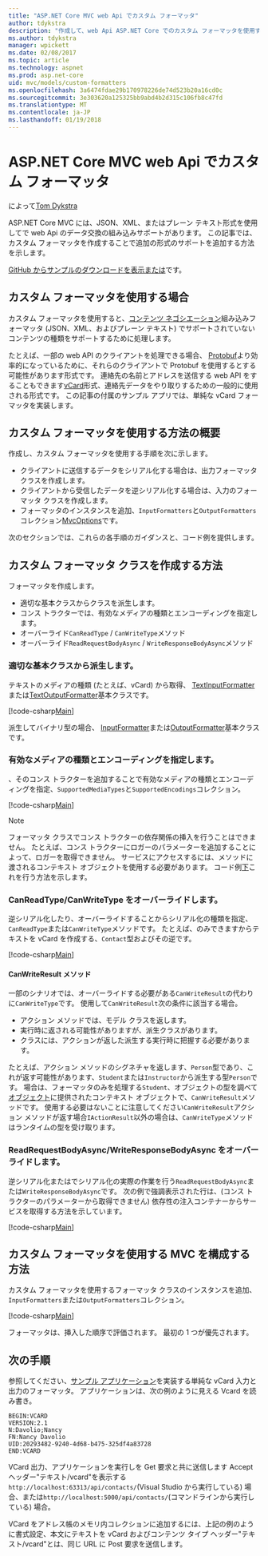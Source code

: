 ```yaml
---
title: "ASP.NET Core MVC web Api でカスタム フォーマッタ"
author: tdykstra
description: "作成して、web Api ASP.NET Core でのカスタム フォーマッタを使用する方法を説明します。"
ms.author: tdykstra
manager: wpickett
ms.date: 02/08/2017
ms.topic: article
ms.technology: aspnet
ms.prod: asp.net-core
uid: mvc/models/custom-formatters
ms.openlocfilehash: 3a6474fdae29b170978226de74d523b20a16cd0c
ms.sourcegitcommit: 3e303620a125325bb9abd4b2d315c106fb8c47fd
ms.translationtype: MT
ms.contentlocale: ja-JP
ms.lasthandoff: 01/19/2018
---
```

# <a name="custom-formatters-in-aspnet-core-mvc-web-apis"></a>ASP.NET Core MVC web Api でカスタム フォーマッタ

によって[Tom Dykstra](https://github.com/tdykstra)

ASP.NET Core MVC には、JSON、XML、またはプレーン テキスト形式を使用してで web Api のデータ交換の組み込みサポートがあります。 この記事では、カスタム フォーマッタを作成することで追加の形式のサポートを追加する方法を示します。

[GitHub からサンプルのダウンロードを表示または](https://github.com/aspnet/Docs/tree/master/aspnetcore/mvc/advanced/custom-formatters/sample)です。

## <a name="when-to-use-custom-formatters"></a>カスタム フォーマッタを使用する場合

カスタム フォーマッタを使用すると、[コンテンツ ネゴシエーション](xref:mvc/models/formatting)組み込みフォーマッタ (JSON、XML、およびプレーン テキスト) でサポートされていないコンテンツの種類をサポートするために処理します。

たとえば、一部の web API のクライアントを処理できる場合、 [Protobuf](https://github.com/google/protobuf)より効率的になっているために、それらのクライアントで Protobuf を使用するとする可能性があります形式です。  連絡先の名前とアドレスを送信する web API をすることもできます[vCard](https://wikipedia.org/wiki/VCard)形式、連絡先データをやり取りするための一般的に使用される形式です。 この記事の付属のサンプル アプリでは、単純な vCard フォーマッタを実装します。

## <a name="overview-of-how-to-use-a-custom-formatter"></a>カスタム フォーマッタを使用する方法の概要

作成し、カスタム フォーマッタを使用する手順を次に示します。

* クライアントに送信するデータをシリアル化する場合は、出力フォーマッタ クラスを作成します。
* クライアントから受信したデータを逆シリアル化する場合は、入力のフォーマッタ クラスを作成します。 
* フォーマッタのインスタンスを追加、`InputFormatters`と`OutputFormatters`コレクション[MvcOptions](https://docs.microsoft.com/aspnet/core/api/microsoft.aspnetcore.mvc.mvcoptions)です。

次のセクションでは、これらの各手順のガイダンスと、コード例を提供します。

## <a name="how-to-create-a-custom-formatter-class"></a>カスタム フォーマッタ クラスを作成する方法

フォーマッタを作成します。

* 適切な基本クラスからクラスを派生します。
* コンス トラクターでは、有効なメディアの種類とエンコーディングを指定します。
* オーバーライド`CanReadType` / `CanWriteType`メソッド
* オーバーライド`ReadRequestBodyAsync` / `WriteResponseBodyAsync`メソッド
  
### <a name="derive-from-the-appropriate-base-class"></a>適切な基本クラスから派生します。

テキストのメディアの種類 (たとえば、vCard) から取得、 [TextInputFormatter](https://docs.microsoft.com/aspnet/core/api/microsoft.aspnetcore.mvc.formatters.textinputformatter)または[TextOutputFormatter](https://docs.microsoft.com/aspnet/core/api/microsoft.aspnetcore.mvc.formatters.textoutputformatter)基本クラスです。

[!code-csharp[Main](custom-formatters/sample/Formatters/VcardOutputFormatter.cs?name=classdef)]

派生してバイナリ型の場合、 [InputFormatter](https://docs.microsoft.com/aspnet/core/api/microsoft.aspnetcore.mvc.formatters.inputformatter)または[OutputFormatter](https://docs.microsoft.com/aspnet/core/api/microsoft.aspnetcore.mvc.formatters.outputformatter)基本クラスです。

### <a name="specify-valid-media-types-and-encodings"></a>有効なメディアの種類とエンコーディングを指定します。

、そのコンス トラクターを追加することで有効なメディアの種類とエンコーディングを指定、`SupportedMediaTypes`と`SupportedEncodings`コレクション。

[!code-csharp[Main](custom-formatters/sample/Formatters/VcardOutputFormatter.cs?name=ctor&highlight=3,5-6)]

> [!NOTE]  
> フォーマッタ クラスでコンス トラクターの依存関係の挿入を行うことはできません。 たとえば、コンス トラクターにロガーのパラメーターを追加することによって、ロガーを取得できません。 サービスにアクセスするには、メソッドに渡されるコンテキスト オブジェクトを使用する必要があります。 コード例[下](#read-write)これを行う方法を示します。

### <a name="override-canreadtypecanwritetype"></a>CanReadType/CanWriteType をオーバーライドします。 

逆シリアル化したり、オーバーライドすることからシリアル化の種類を指定、`CanReadType`または`CanWriteType`メソッドです。 たとえば、のみできますからテキストを vCard を作成する、`Contact`型およびその逆です。

[!code-csharp[Main](custom-formatters/sample/Formatters/VcardOutputFormatter.cs?name=canwritetype)]

#### <a name="the-canwriteresult-method"></a>CanWriteResult メソッド

一部のシナリオでは、オーバーライドする必要がある`CanWriteResult`の代わりに`CanWriteType`です。 使用して`CanWriteResult`次の条件に該当する場合。

  * アクション メソッドでは、モデル クラスを返します。
  * 実行時に返される可能性がありますが、派生クラスがあります。
  * クラスには、アクションが返した派生する実行時に把握する必要があります。  

たとえば、アクション メソッドのシグネチャを返します、`Person`型であり、これが返す可能性があります、`Student`または`Instructor`から派生する型`Person`です。 場合は、フォーマッタのみを処理する`Student`、オブジェクトの型を調べて[オブジェクト](https://docs.microsoft.com/aspnet/core/api/microsoft.aspnetcore.mvc.formatters.outputformattercanwritecontext#Microsoft_AspNetCore_Mvc_Formatters_OutputFormatterCanWriteContext_Object)に提供されたコンテキスト オブジェクトで、`CanWriteResult`メソッドです。 使用する必要はないことに注意してください`CanWriteResult`アクション メソッドが返す場合`IActionResult`以外の場合は、`CanWriteType`メソッドはランタイムの型を受け取ります。

<a id="read-write"></a>
### <a name="override-readrequestbodyasyncwriteresponsebodyasync"></a>ReadRequestBodyAsync/WriteResponseBodyAsync をオーバーライドします。 

逆シリアル化またはでシリアル化の実際の作業を行う`ReadRequestBodyAsync`または`WriteResponseBodyAsync`です。  次の例で強調表示された行は、(コンス トラクターのパラメーターから取得できません) 依存性の注入コンテナーからサービスを取得する方法を示しています。

[!code-csharp[Main](custom-formatters/sample/Formatters/VcardOutputFormatter.cs?name=writeresponse&highlight=3-4)]

## <a name="how-to-configure-mvc-to-use-a-custom-formatter"></a>カスタム フォーマッタを使用する MVC を構成する方法
 
カスタム フォーマッタを使用するフォーマッタ クラスのインスタンスを追加、`InputFormatters`または`OutputFormatters`コレクション。

[!code-csharp[Main](custom-formatters/sample/Startup.cs?name=mvcoptions&highlight=3-4)]

フォーマッタは、挿入した順序で評価されます。 最初の 1 つが優先されます。 

## <a name="next-steps"></a>次の手順

参照してください、[サンプル アプリケーション](https://github.com/aspnet/Docs/tree/master/aspnetcore/mvc/advanced/custom-formatters/sample)を実装する単純な vCard 入力と出力のフォーマッタ。  アプリケーションは、次の例のように見える Vcard を読み書き。

```
BEGIN:VCARD
VERSION:2.1
N:Davolio;Nancy
FN:Nancy Davolio
UID:20293482-9240-4d68-b475-325df4a83728
END:VCARD
```

VCard 出力、アプリケーションを実行しを Get 要求と共に送信します Accept ヘッダー"テキスト/vcard"を表示する`http://localhost:63313/api/contacts/`(Visual Studio から実行している) 場合、または`http://localhost:5000/api/contacts/`(コマンドラインから実行している) 場合。

VCard をアドレス帳のメモリ内コレクションに追加するには、上記の例のように書式設定、本文にテキストを vCard およびコンテンツ タイプ ヘッダー"テキスト/vcard"とは、同じ URL に Post 要求を送信します。
